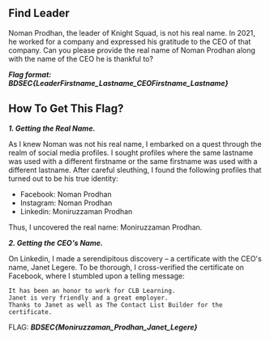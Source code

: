 ## Find Leader

Noman Prodhan, the leader of Knight Squad, is not his real name. In 2021, he worked for a company and expressed his gratitude to the CEO of that company. Can you please provide the real name of Noman Prodhan along with the name of the CEO he is thankful to?

_**Flag format: BDSEC{LeaderFirstname_Lastname_CEOFirstname_Lastname}**_

## How To Get This Flag?

_**1. Getting the Real Name.**_

As I knew Noman was not his real name, I embarked on a quest through the realm of social media profiles. I sought profiles where the same lastname was used with a different firstname or the same firstname was used with a different lastname. After careful sleuthing, I found the following profiles that turned out to be his true identity:

- Facebook: Noman Prodhan
- Instagram: Noman Prodhan
- Linkedin: Moniruzzaman Prodhan

Thus, I uncovered the real name: Moniruzzaman Prodhan.

_**2. Getting the CEO's Name.**_

On Linkedin, I made a serendipitous discovery – a certificate with the CEO's name, Janet Legere. To be thorough, I cross-verified the certificate on Facebook, where I stumbled upon a telling message:

```
It has been an honor to work for CLB Learning.
Janet is very friendly and a great employer.
Thanks to Janet as well as The Contact List Builder for the certificate.
```

FLAG: _**BDSEC{Moniruzzaman_Prodhan_Janet_Legere}**_
